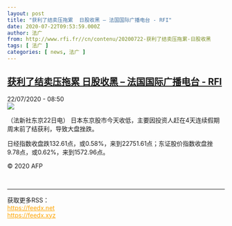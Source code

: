 ```yaml
---
layout: post
title: "获利了结卖压拖累  日股收黑 – 法国国际广播电台 - RFI"
date: 2020-07-22T09:53:59.000Z
author: 法广
from: http://www.rfi.fr//cn/contenu/20200722-获利了结卖压拖累-日股收黑
tags: [ 法广 ]
categories: [ news, 法广 ]
---
```

<!--1595411639000-->
[获利了结卖压拖累  日股收黑 – 法国国际广播电台 - RFI](http://www.rfi.fr//cn/contenu/20200722-%E8%8E%B7%E5%88%A9%E4%BA%86%E7%BB%93%E5%8D%96%E5%8E%8B%E6%8B%96%E7%B4%AF-%E6%97%A5%E8%82%A1%E6%94%B6%E9%BB%91)
------

<div>
<div>22/07/2020 - 08:50</div><img src="https://s.rfi.fr/media/display/83e5c51a-cbef-11ea-9add-005056bf87d6/w:310/p:16x9/eco0004b.200722145002.jpg"><div class="t-content__body u-clearfix"><div class="m-interstitial"></div><p>（法新社东京22日电）    日本东京股市今天收低，主要因投资人赶在4天连续假期周末前了结获利，导致大盘挫跌。</p><p>    日经指数收盘跌132.61点，或0.58%，来到22751.61点；东证股价指数收盘挫9.78点，或0.62%，来到1572.96点。</p><p class="t-copyright">© 2020 AFP</p>        </div><br><hr><div>获取更多RSS：<br><a href="https://feedx.net" style="color:orange" target="_blank">https://feedx.net</a> <br><a href="https://feedx.xyz" style="color:orange" target="_blank">https://feedx.xyz</a><br></div>
</div>
